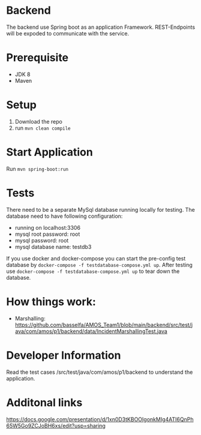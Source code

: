 # Backend
The backend use Spring boot as an application Framework. REST-Endpoints will be expoded to communicate with the service.

# Prerequisite
- JDK 8
- Maven

# Setup
1. Download the repo
2. run ```mvn clean compile```

# Start Application
Run ```mvn spring-boot:run```

# Tests
There need to be a separate MySql database running locally for testing. The database need to have following configuration:
- running on localhost:3306
- mysql root password: root
- mysql password: root
- mysql database name: testdb3

If you use docker and docker-compose you can start the pre-config test database by
```docker-compose -f testdatabase-compose.yml up```. After testing use  ```docker-compose -f testdatabase-compose.yml up```
to tear down the database.

# How things work:
- Marshalling: https://github.com/basselfa/AMOS_Team1/blob/main/backend/src/test/java/com/amos/p1/backend/data/IncidentMarshallingTest.java

# Developer Information
Read the test cases /src/test/java/com/amos/p1/backend to understand the application.

# Additonal links
https://docs.google.com/presentation/d/1xn0D3tKBOOIgonkMIg4ATI6QnPh65W5Go9ZCJoBH6xs/edit?usp=sharing
